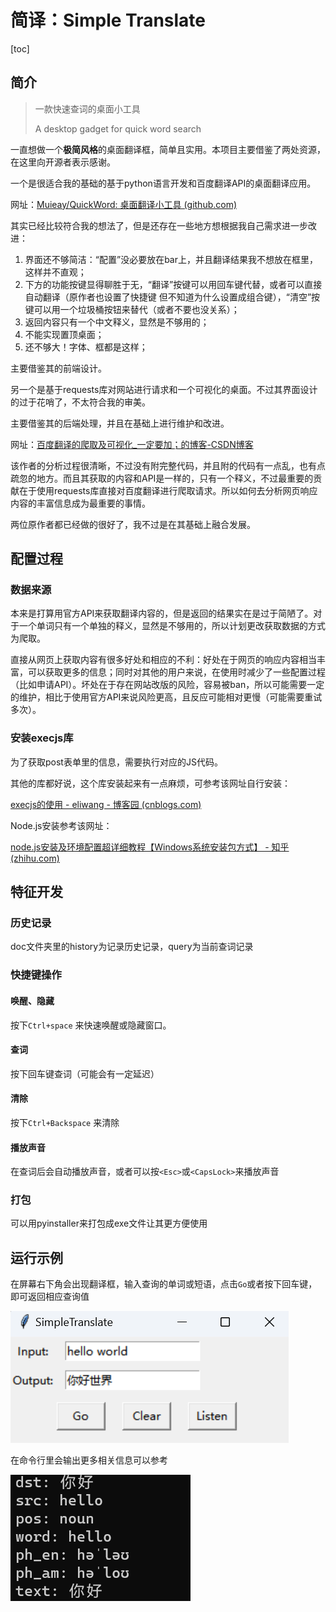 # 简译：Simple Translate

[toc]

## 简介

> 一款快速查词的桌面小工具
>
> A desktop gadget for quick word search

一直想做一个**极简风格**的桌面翻译框，简单且实用。本项目主要借鉴了两处资源，在这里向开源者表示感谢。

一个是很适合我的基础的基于python语言开发和百度翻译API的桌面翻译应用。

网址：[Muieay/QuickWord: 桌面翻译小工具 (github.com)](https://github.com/Muieay/QuickWord)

其实已经比较符合我的想法了，但是还存在一些地方想根据我自己需求进一步改进：

1. 界面还不够简洁：“配置”没必要放在bar上，并且翻译结果我不想放在框里，这样并不直观；
2. 下方的功能按键显得聊胜于无，“翻译”按键可以用回车键代替，或者可以直接自动翻译（原作者也设置了快捷键 但不知道为什么设置成组合键），“清空”按键可以用一个垃圾桶按钮来替代（或者不要也没关系）；
3. 返回内容只有一个中文释义，显然是不够用的；
4. 不能实现置顶桌面；
5. 还不够大！字体、框都是这样；

主要借鉴其的前端设计。



另一个是基于requests库对网站进行请求和一个可视化的桌面。不过其界面设计的过于花哨了，不太符合我的审美。

主要借鉴其的后端处理，并且在基础上进行维护和改进。

网址：[百度翻译的爬取及可视化_一定要加；的博客-CSDN博客](https://blog.csdn.net/m0_53419397/article/details/116269548)

该作者的分析过程很清晰，不过没有附完整代码，并且附的代码有一点乱，也有点疏忽的地方。而且其获取的内容和API是一样的，只有一个释义，不过最重要的贡献在于使用requests库直接对百度翻译进行爬取请求。所以如何去分析网页响应内容的丰富信息成为最重要的事情。

两位原作者都已经做的很好了，我不过是在其基础上融合发展。



## 配置过程

### 数据来源

本来是打算用官方API来获取翻译内容的，但是返回的结果实在是过于简陋了。对于一个单词只有一个单独的释义，显然是不够用的，所以计划更改获取数据的方式为爬取。

直接从网页上获取内容有很多好处和相应的不利：好处在于网页的响应内容相当丰富，可以获取更多的信息；同时对其他的用户来说，在使用时减少了一些配置过程（比如申请API）。坏处在于存在网站改版的风险，容易被ban，所以可能需要一定的维护，相比于使用官方API来说风险更高，且反应可能相对更慢（可能需要重试多次）。



### 安装execjs库

为了获取post表单里的信息，需要执行对应的JS代码。

其他的库都好说，这个库安装起来有一点麻烦，可参考该网址自行安装：

[execjs的使用 - eliwang - 博客园 (cnblogs.com)](https://www.cnblogs.com/eliwang/p/15245256.html)

Node.js安装参考该网址：

[node.js安装及环境配置超详细教程【Windows系统安装包方式】 - 知乎 (zhihu.com)](https://zhuanlan.zhihu.com/p/442215189)



## 特征开发

### 历史记录

doc文件夹里的history为记录历史记录，query为当前查词记录

### 快捷键操作

#### 唤醒、隐藏

按下`Ctrl+space` 来快速唤醒或隐藏窗口。

#### 查词

按下回车键查词（可能会有一定延迟）

#### 清除

按下`Ctrl+Backspace` 来清除

#### 播放声音

在查词后会自动播放声音，或者可以按`<Esc>`或`<CapsLock>`来播放声音

### 打包

可以用pyinstaller来打包成exe文件让其更方便使用

## 运行示例

在屏幕右下角会出现翻译框，输入查询的单词或短语，点击`Go`或者按下回车键，即可返回相应查询值

![](./docs/window.png)

在命令行里会输出更多相关信息可以参考

![](./docs/cmd.png)
